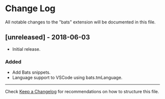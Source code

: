 # Change Log

All notable changes to the "bats" extension will be documented in this file.

## [unreleased] - 2018-06-03

- Initial release.

### Added

- Add Bats snippets.
- Language support to VSCode using bats.tmLanguage.

---

Check [Keep a Changelog](http://keepachangelog.com/) for recommendations on how to structure this file.